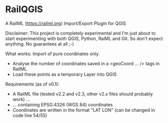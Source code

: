 # RailQGIS
A RailML (https://railml.org) Import/Export Plugin for QGIS

Disclaimer: This project is completely experimental and I'm just about to start experimenting with both QGIS, Python, RaiML and Git. So don't expect anything. No guarantees at all ;-)

What works: Import of pure coordinates only.
* Analyse the number of coordinates saved in a <geoCoord ... /> tags in RailML
* Load these points as a temporary Layer into QGIS

Requirements (as of v0.1):
* A RailML file (tested v2.2 and v2.3, other v2.x files should probably work) ...
* ... containing EPSG:4326 (WGS 84) coordinates
* Coordinates are written in the format "LAT LON" (can be changed in code line 54/55)
